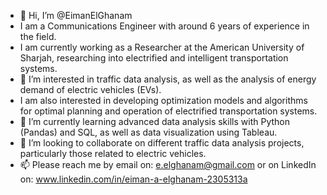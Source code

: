 - 👋 Hi, I’m @EimanElGhanam
- I am a Communications Engineer with around 6 years of experience in the field. 
- I am currently working as a Researcher at the American University of Sharjah, researching into electrified and intelligent transportation systems.
- 👀 I’m interested in traffic data analysis, as well as the analysis of energy demand of electric vehicles (EVs). 
- I am also interested in developing optimization models and algorithms for optimal planning and operation of electrified transportation systems.
- 🌱 I’m currently learning advanced data analysis skills with Python (Pandas) and SQL, as well as data visualization using Tableau.  
- 💞️ I’m looking to collaborate on different traffic data analysis projects, particularly those related to electric vehicles. 
- 📫 Please reach me by email on: e.elghanam@gmail.com or on LinkedIn on: www.linkedin.com/in/eiman-a-elghanam-2305313a

<!---
EimanElGhanam/EimanElGhanam is a ✨ special ✨ repository because its `README.md` (this file) appears on your GitHub profile.
You can click the Preview link to take a look at your changes.
--->
